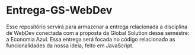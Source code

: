 # Entrega-GS-WebDev
Esse repositório servirá para armazenar a entrega relacionada a disciplina de WebDev conectada com a proposta da Global Solution desse semestre: a Economia Azul. Essa entrega será focada no código relacionado as funcionalidades da nossa ideia, feito em JavaScript.
